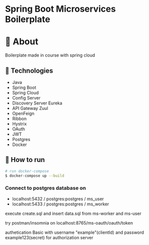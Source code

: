 # Spring Boot Microservices Boilerplate

# 🧠 About

Boilerplate made in course with spring cloud

## 🧪 Technologies

- Java
- Spring Boot
- Spring Cloud
- Config Server
- Discovery Server Eureka
- API Gateway Zuul
- OpenFeign
- Ribbon
- Hystrix
- OAuth
- JWT
- Postgres
- Docker

## 🚀 How to run

```bash
# run docker-compose
$ docker-compose up --build
```

### Connect to postgres database on
- localhost:5432 / postgres:postgres / ms_user
- localhost:5433 / postgres:postgres / ms_worker

execute create.sql and insert data.sql from ms-worker and ms-user

try postman/insomnia on  localhost:8765/ms-oauth/oauth/token

authetication Basic with username "example"(clientId) and password example123(secret) for authorization server
